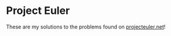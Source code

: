 # Project Euler
These are my solutions to the problems found on [projecteuler.net](https://projecteuler.net/archives)!
